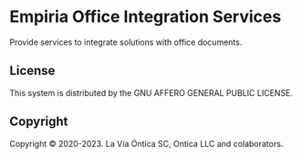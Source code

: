 ﻿# Empiria Office Integration Services

Provide services to integrate solutions with office documents.

## License

This system is distributed by the GNU AFFERO GENERAL PUBLIC LICENSE.

## Copyright

Copyright © 2020-2023. La Vía Óntica SC, Ontica LLC and colaborators.
